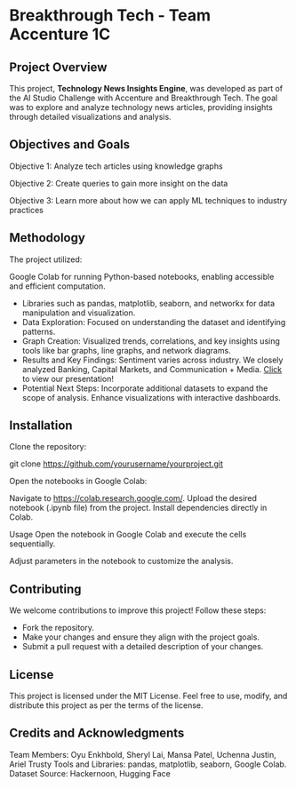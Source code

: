 # Breakthrough Tech - Team Accenture 1C

## Project Overview
This project, **Technology News Insights Engine**, was developed as part of the AI Studio Challenge with Accenture and Breakthrough Tech. The goal was to explore and analyze technology news articles, providing insights through detailed visualizations and analysis.

## Objectives and Goals
Objective 1: Analyze tech articles using knowledge graphs

Objective 2: Create queries to gain more insight on the data

Objective 3: Learn more about how we can apply ML techniques to industry practices

## Methodology
The project utilized:

Google Colab for running Python-based notebooks, enabling accessible and efficient computation.
- Libraries such as pandas, matplotlib, seaborn, and networkx for data manipulation and visualization.
- Data Exploration: Focused on understanding the dataset and identifying patterns.
- Graph Creation: Visualized trends, correlations, and key insights using tools like bar graphs, line graphs, and network diagrams.
- Results and Key Findings: Sentiment varies across industry. We closely analyzed Banking, Capital Markets, and Communication + Media. [Click](https://docs.google.com/presentation/d/1tmuB9GFQeSP4wxbp4Kkx7Lf5em79JSLP5oRZpvosN30/edit?usp=sharing) to view our presentation!
- Potential Next Steps: Incorporate additional datasets to expand the scope of analysis. Enhance visualizations with interactive dashboards.

## Installation
Clone the repository:

git clone https://github.com/yourusername/yourproject.git

Open the notebooks in Google Colab:

Navigate to https://colab.research.google.com/.
Upload the desired notebook (.ipynb file) from the project.
Install dependencies directly in Colab.


Usage
Open the notebook in Google Colab and execute the cells sequentially.

Adjust parameters in the notebook to customize the analysis.

## Contributing
We welcome contributions to improve this project! Follow these steps:
- Fork the repository.
- Make your changes and ensure they align with the project goals.
- Submit a pull request with a detailed description of your changes.

## License
This project is licensed under the MIT License. Feel free to use, modify, and distribute this project as per the terms of the license.

## Credits and Acknowledgments
Team Members: Oyu Enkhbold, Sheryl Lai, Mansa Patel, Uchenna Justin, Ariel Trusty
Tools and Libraries: pandas, matplotlib, seaborn, Google Colab.
Dataset Source: Hackernoon, Hugging Face
